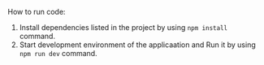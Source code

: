 How to run code:

1. Install dependencies listed in the project by using `npm install` command.
2. Start development environment of the applicaation and Run it by using `npm run dev` command. 
